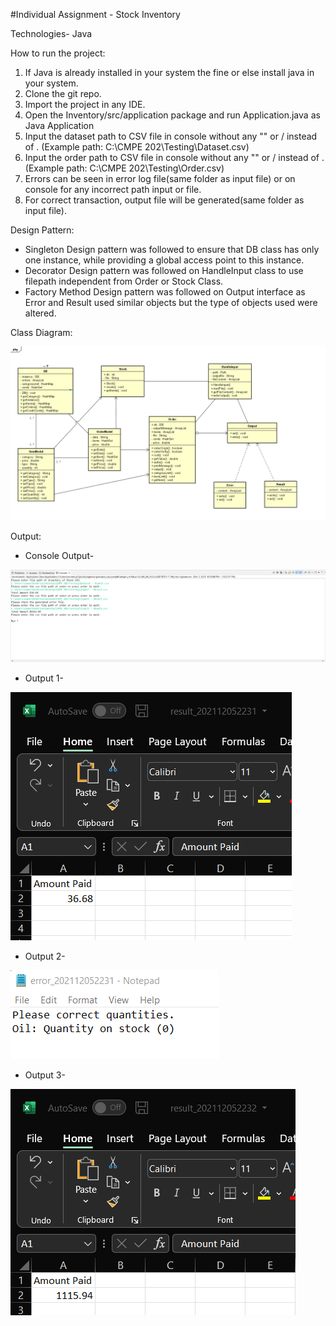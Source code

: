 #Individual Assignment - Stock Inventory

Technologies- Java

How to run the project:
1. If Java is already installed in your system the fine or else install java in your system.
2. Clone the git repo.
3. Import the project in any IDE.
4. Open the Inventory/src/application package and run Application.java as Java Application
5. Input the dataset path to CSV file in console without any "" or / instead of \. (Example path: C:\CMPE 202\Testing\Dataset.csv)
6. Input the order path to CSV file in console without any "" or / instead of \. (Example path: C:\CMPE 202\Testing\Order.csv)
7. Errors can be seen in error log file(same folder as input file) or on console for any incorrect path input or file.
8. For correct transaction, output file will be generated(same folder as input file).

Design Pattern:
* Singleton Design pattern was followed to ensure that DB class has only one instance, while providing a global access point to this instance.
* Decorator Design pattern was followed on HandleInput class to use filepath independent from Order or Stock Class.
* Factory Method Design pattern was followed on Output interface as Error and Result used similar objects but the type of objects used were altered.

Class Diagram:

![](Output/classdiagram.png)

Output:

* Console Output-

![](Output/ConsoleOutput.png)

* Output 1-

![](Output/result1.png)

* Output 2-

![](Output/error_output.png)

* Output 3-

![](Output/result3.png)
